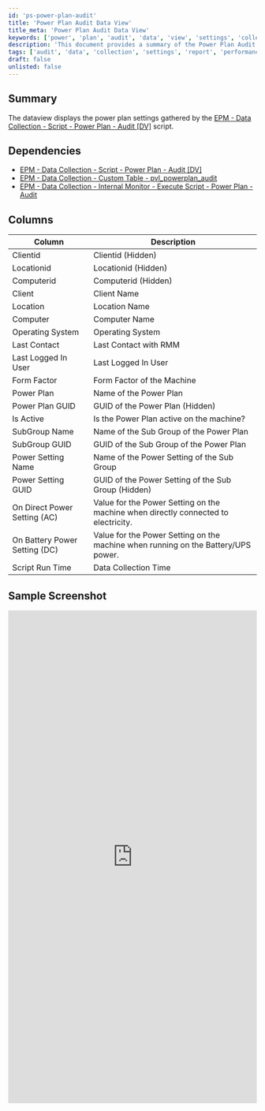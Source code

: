 ```yaml
---
id: 'ps-power-plan-audit'
title: 'Power Plan Audit Data View'
title_meta: 'Power Plan Audit Data View'
keywords: ['power', 'plan', 'audit', 'data', 'view', 'settings', 'collection']
description: 'This document provides a summary of the Power Plan Audit Data View, detailing the power plan settings gathered by the EPM Data Collection script. It includes information about dependencies, columns, and a sample screenshot for visualization.'
tags: ['audit', 'data', 'collection', 'settings', 'report', 'performance', 'windows']
draft: false
unlisted: false
---
```

## Summary

The dataview displays the power plan settings gathered by the [EPM - Data Collection - Script - Power Plan - Audit [DV]](https://proval.itglue.com/DOC-5078775-15053771) script.

## Dependencies

- [EPM - Data Collection - Script - Power Plan - Audit [DV]](https://proval.itglue.com/DOC-5078775-15053771)  
- [EPM - Data Collection - Custom Table - pvl_powerplan_audit](https://proval.itglue.com/DOC-5078775-15054015)  
- [EPM - Data Collection - Internal Monitor - Execute Script - Power Plan - Audit](https://proval.itglue.com/DOC-5078775-15053780)  

## Columns

| Column                     | Description                                               |
|---------------------------|-----------------------------------------------------------|
| Clientid                  | Clientid (Hidden)                                        |
| Locationid                | Locationid (Hidden)                                      |
| Computerid                | Computerid (Hidden)                                      |
| Client                    | Client Name                                              |
| Location                  | Location Name                                            |
| Computer                  | Computer Name                                            |
| Operating System          | Operating System                                         |
| Last Contact              | Last Contact with RMM                                    |
| Last Logged In User       | Last Logged In User                                      |
| Form Factor               | Form Factor of the Machine                               |
| Power Plan                | Name of the Power Plan                                   |
| Power Plan GUID           | GUID of the Power Plan (Hidden)                          |
| Is Active                 | Is the Power Plan active on the machine?                 |
| SubGroup Name             | Name of the Sub Group of the Power Plan                  |
| SubGroup GUID             | GUID of the Sub Group of the Power Plan                  |
| Power Setting Name        | Name of the Power Setting of the Sub Group               |
| Power Setting GUID        | GUID of the Power Setting of the Sub Group (Hidden)      |
| On Direct Power Setting (AC) | Value for the Power Setting on the machine when directly connected to electricity. |
| On Battery Power Setting (DC) | Value for the Power Setting on the machine when running on the Battery/UPS power. |
| Script Run Time           | Data Collection Time                                     |

## Sample Screenshot

<div><iframe src="https://proval.itglue.com/attachments/14048242?preview=1" width="100%" height="1000px" frameborder="0"></iframe></div>



